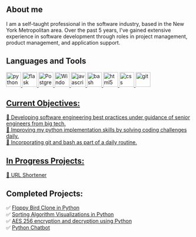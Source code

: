 ## About me
I am a self-taught professional in the software industry, based in the New York Metropolitan area. Over the past 5 years, I've gained extensive experience in software development through roles in project management, product management, and application support.

## Languages and Tools

<a href="https://www.python.org/" target="_blank" rel="noreferrer"> <img src="https://upload.wikimedia.org/wikipedia/commons/thumb/c/c3/Python-logo-notext.svg/242px-Python-logo-notext.svg.png" alt="python" width="40" height="40"/>
<a href="https://flask.palletsprojects.com/en/3.0.x/" target="_blank" rel="noreferrer"> <img src="https://upload.wikimedia.org/wikipedia/commons/thumb/3/3c/Flask_logo.svg/240px-Flask_logo.svg.png" alt="flask" width="40" height="40"/>
<a href="https://www.postgresql.org/" target="_blank" rel="noreferrer"> <img src="https://upload.wikimedia.org/wikipedia/commons/thumb/2/29/Postgresql_elephant.svg/240px-Postgresql_elephant.svg.png" alt="PostgreSQL" width="40" height="40"/>
<a href="https://learn.microsoft.com/en-us/powershell/" target="_blank" rel="noreferrer"> <img src="https://upload.wikimedia.org/wikipedia/commons/thumb/a/af/PowerShell_Core_6.0_icon.png/242px-PowerShell_Core_6.0_icon.png" alt="Windows Powershell" width="40" height="40"/>
<a href="https://developer.mozilla.org/en-US/docs/Web/JavaScript" target="_blank" rel="noreferrer"> <img src="https://upload.wikimedia.org/wikipedia/commons/thumb/9/99/Unofficial_JavaScript_logo_2.svg/640px-Unofficial_JavaScript_logo_2.svg.png" alt="javascript" width="40" height="40"/>
<a href="https://www.gnu.org/software/bash/" target="_blank" rel="noreferrer"> <img src="https://upload.wikimedia.org/wikipedia/commons/thumb/8/82/Gnu-bash-logo.svg/240px-Gnu-bash-logo.svg.png" alt="bash" width="40" height="40"/>
<a href="https://dev.w3.org/html5/spec-LC/" target="_blank" rel="noreferrer"> <img src="https://upload.wikimedia.org/wikipedia/commons/thumb/6/61/HTML5_logo_and_wordmark.svg/260px-HTML5_logo_and_wordmark.svg.png" alt="html5" width="40" height="40"/>
<a href="https://www.w3.org/Style/CSS/Overview.en.html" target="_blank" rel="noreferrer"> <img src="https://upload.wikimedia.org/wikipedia/commons/thumb/d/d5/CSS3_logo_and_wordmark.svg/240px-CSS3_logo_and_wordmark.svg.png" alt="css" width="40" height="40"/>
<a href="https://git-scm.com/" target="_blank" rel="noreferrer"> <img src="https://upload.wikimedia.org/wikipedia/commons/thumb/e/e0/Git-logo.svg/300px-Git-logo.svg.png" alt="git" width="40" height="40"/>


<!--
<a href="" target="_blank" rel="noreferrer"> <img src="" alt="" width="40" height="40"/>
-->


## Current Objectives:
🚀 Developing software engineering best practices under guidance of senior engineers from big tech.  
🎯 Improving my python implementation skills by solving coding challenges daily.  
🎯 Incorporating git and bash as part of a daily routine.  


## In Progress Projects:
🚀 [URL Shortener](https://github.com/c0olade/url-shortener)



## Completed Projects:
✅ [Floppy Bird Clone in Python](https://github.com/c0olade/Software-Engineering-Journey/tree/main/Mini-Projects/Floppy%20Bird%20Clone)  
✅ [Sorting Algorithm Visualizations in Python](https://github.com/c0olade/Software-Engineering-Journey/tree/main/Mini-Projects/Sorting%20Algorithm%20Visualizations)  
✅ [AES 256 encryption and decryption using Python](https://github.com/c0olade/Software-Engineering-Journey/tree/main/Mini-Projects/AES%20256%20encryption%20and%20decryption%20using%20Python)  
✅ [Python Chatbot](https://github.com/c0olade/Software-Engineering-Journey/tree/main/Mini-Projects/Python%20Chatbot)  
